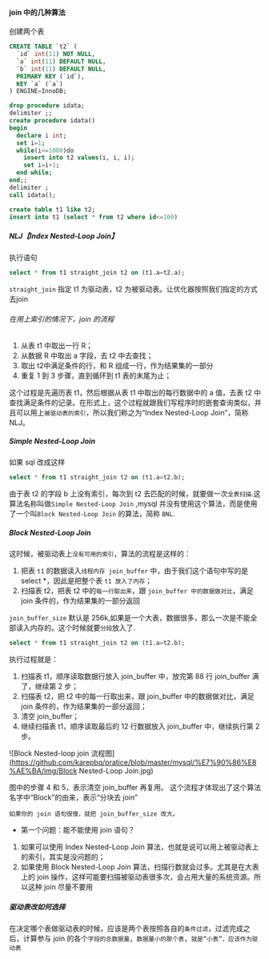 #### join 中的几种算法

创建两个表
```sql
CREATE TABLE `t2` (
  `id` int(11) NOT NULL,
  `a` int(11) DEFAULT NULL,
  `b` int(11) DEFAULT NULL,
  PRIMARY KEY (`id`),
  KEY `a` (`a`)
) ENGINE=InnoDB;

drop procedure idata;
delimiter ;;
create procedure idata()
begin
  declare i int;
  set i=1;
  while(i<=1000)do
    insert into t2 values(i, i, i);
    set i=i+1;
  end while;
end;;
delimiter ;
call idata();

create table t1 like t2;
insert into t1 (select * from t2 where id<=100)
```

##### NLJ【Index Nested-Loop Join】
执行语句
```sql
select * from t1 straight_join t2 on (t1.a=t2.a);
```
`straight_join` 指定 t1 为驱动表，t2 为被驱动表。让优化器按照我们指定的方式去join

###### 在用上索引的情况下，join 的流程
1. 从表 t1 中取出一行 R；
2. 从数据 R 中取出 a 字段，去 t2 中去查找；
3. 取出 t2中满足条件的行，和 R 组成一行，作为结果集的一部分
4. 重复 1 到 3 步骤，直到循环到 t1 表的末尾为止；

这个过程是先遍历表 t1，然后根据从表 t1 中取出的每行数据中的 a 值，去表 t2 中查找满足条件的记录。在形式上，这个过程就跟我们写程序时的嵌套查询类似，并且可以用上`被驱动表的索引`，所以我们称之为“Index Nested-Loop Join”，简称 NLJ。

##### Simple Nested-Loop Join
如果 sql 改成这样
```sql
select * from t1 straight_join t2 on (t1.a=t2.b);
```
由于表 t2 的字段 b 上没有索引，每次到 t2 去匹配的时候，就要做一次`全表扫描`.这算法名称叫做`Simple Nested-Loop Join` ,mysql 并没有使用这个算法，而是使用了一个叫`Block Nested-Loop Join` 的算法，简称 `BNL`.

##### Block Nested-Loop Join
这时候，被驱动表上`没有可用的索引`，算法的流程是这样的：

1. 把表 `t1` 的数据读入`线程内存 join_buffer` 中，由于我们这个语句中写的是 select *，因此是把整个表 `t1 放入了内存`；
2. 扫描表 t2，把表 t2 中的`每一行取出来`，跟 `join_buffer 中的数据做对比`，满足 join 条件的，作为结果集的一部分返回

`join_buffer_size` 默认是 256k,如果是一个大表，数据很多，那么一次是不能全部读入内存的。这个时候就要`分段`放入了.
```sql
select * from t1 straight_join t2 on (t1.a=t2.b);
```
执行过程就是：

1. 扫描表 t1，顺序读取数据行放入 join_buffer 中，放完第 88 行 join_buffer 满了，继续第 2 步；
2. 扫描表 t2，把 t2 中的每一行取出来，跟 join_buffer 中的数据做对比，满足 join 条件的，作为结果集的一部分返回；
3. 清空 join_buffer；
4. 继续扫描表 t1，顺序读取最后的 12 行数据放入 join_buffer 中，继续执行第 2 步。

![Block Nested-loop join 流程图](https://github.com/karepbq/pratice/blob/master/mysql/%E7%90%86%E8%AE%BA/img/Block Nested-Loop Join.jpg)

图中的步骤 4 和 5，表示清空 join_buffer 再复用。
这个流程才体现出了这个算法名字中“Block”的由来，表示“分块去 join”

`如果你的 join 语句很慢，就把 join_buffer_size 改大。`

* 第一个问题：能不能使用 join 语句？
1. 如果可以使用 Index Nested-Loop Join 算法，也就是说可以用上被驱动表上的索引，其实是没问题的；
2. 如果使用 Block Nested-Loop Join 算法，扫描行数就会过多。尤其是在大表上的 join 操作，这样可能要扫描被驱动表很多次，会占用大量的系统资源。所以这种 join 尽量不要用

##### 驱动表改如何选择
在决定哪个表做驱动表的时候，应该是两个表按照各自的`条件过滤`，过滤完成之后，计算参与 join 的各个`字段的总数据量`，`数据量小的那个表`，`就是“小表”，应该作为驱动表`
